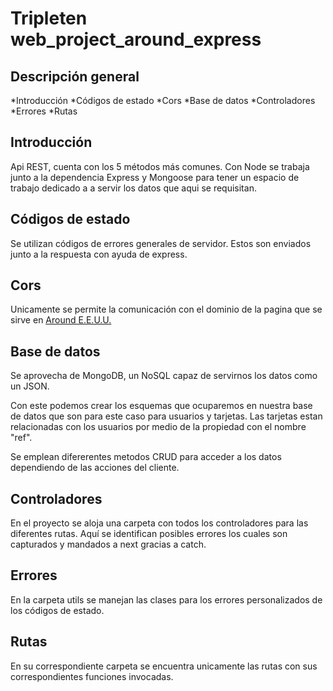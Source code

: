 # Tripleten web_project_around_express

## Descripción general

*Introducción
*Códigos de estado
*Cors
*Base de datos
*Controladores
*Errores
*Rutas

## Introducción

Api REST, cuenta con los 5 métodos más comunes. Con Node se trabaja junto a la dependencia Express y Mongoose para tener un espacio de trabajo dedicado a a servir los datos que aqui se requisitan.

## Códigos de estado

Se utilizan códigos de errores generales de servidor. Estos son enviados junto a la respuesta con ayuda de express.

## Cors

Unicamente se permite la comunicación con el dominio de la pagina que se sirve en [Around E.E.U.U.](https://www.balam.maya.se/signin)

## Base de datos

Se aprovecha de MongoDB, un NoSQL capaz de servirnos los datos como un JSON.

Con este podemos crear los esquemas que ocuparemos en nuestra base de datos que son para este caso para usuarios y tarjetas. Las tarjetas estan relacionadas con los usuarios por medio de la propiedad con el nombre "ref".

Se emplean difererentes metodos CRUD para acceder a los datos dependiendo de las acciones del cliente.

## Controladores

En el proyecto se aloja una carpeta con todos los controladores para las diferentes rutas. Aquí se identifican posibles errores los cuales son capturados y mandados a next gracias a catch.

## Errores

En la carpeta utils se manejan las clases para los errores personalizados de los códigos de estado.

## Rutas

En su correspondiente carpeta se encuentra unicamente las rutas con sus correspondientes funciones invocadas.
